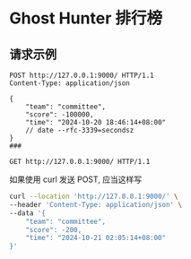 # Ghost Hunter 排行榜

## 请求示例

```
POST http://127.0.0.1:9000/ HTTP/1.1
Content-Type: application/json

{
    "team": "committee",
    "score": -100000,
    "time": "2024-10-20 18:46:14+08:00"
    // date --rfc-3339=secondsz
}
###

GET http://127.0.0.1:9000/ HTTP/1.1
```

如果使用 curl 发送 POST, 应当这样写

```sh
curl --location 'http://127.0.0.1:9000/' \
--header 'Content-Type: application/json' \
--data '{
    "team": "committee",
    "score": -200,
    "time": "2024-10-21 02:05:14+08:00"
}'
```
